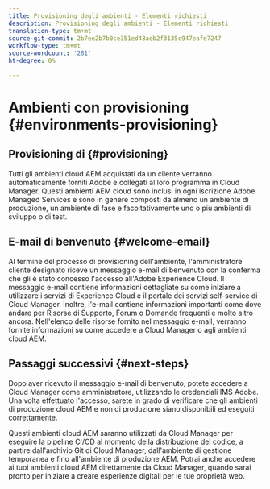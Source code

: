 ```yaml
---
title: Provisioning degli ambienti - Elementi richiesti
description: Provisioning degli ambienti - Elementi richiesti
translation-type: tm+mt
source-git-commit: 2b7ee2b7b0ce351ed48aeb2f3135c947eafe7247
workflow-type: tm+mt
source-wordcount: '281'
ht-degree: 0%

---
```



# Ambienti con provisioning {#environments-provisioning}

## Provisioning di {#provisioning}

Tutti gli ambienti cloud AEM acquistati da un cliente verranno automaticamente forniti  Adobe e collegati al loro programma in Cloud Manager. Questi ambienti AEM cloud sono inclusi in ogni iscrizione Adobe Managed Services e sono in genere composti da almeno un ambiente di produzione, un ambiente di fase e facoltativamente uno o più ambienti di sviluppo o di test.

## E-mail di benvenuto {#welcome-email}

Al termine del processo di provisioning dell&#39;ambiente, l&#39;amministratore cliente designato riceve un messaggio e-mail di benvenuto con la conferma che gli è stato concesso l&#39;accesso all&#39;Adobe Experience Cloud. Il messaggio e-mail contiene informazioni dettagliate su come iniziare a utilizzare i servizi di Experience Cloud  e il portale dei servizi self-service di Cloud Manager. Inoltre, l&#39;e-mail contiene informazioni importanti come dove andare per Risorse di Supporto, Forum o Domande frequenti e molto altro ancora. Nell&#39;elenco delle risorse fornito nel messaggio e-mail, verranno fornite informazioni su come accedere a Cloud Manager o agli ambienti cloud AEM.

## Passaggi successivi {#next-steps}

Dopo aver ricevuto il messaggio e-mail di benvenuto, potete accedere a Cloud Manager come amministratore, utilizzando le credenziali IMS  Adobe. Una volta effettuato l&#39;accesso, sarete in grado di verificare che gli ambienti di produzione cloud AEM e non di produzione siano disponibili ed eseguiti correttamente.

Questi ambienti cloud AEM saranno utilizzati da Cloud Manager per eseguire la pipeline CI/CD al momento della distribuzione del codice, a partire dall&#39;archivio Git di Cloud Manager, dall&#39;ambiente di gestione temporanea e fino all&#39;ambiente di produzione AEM. Potrai anche accedere ai tuoi ambienti cloud AEM direttamente da Cloud Manager, quando sarai pronto per iniziare a creare esperienze digitali per le tue proprietà web.